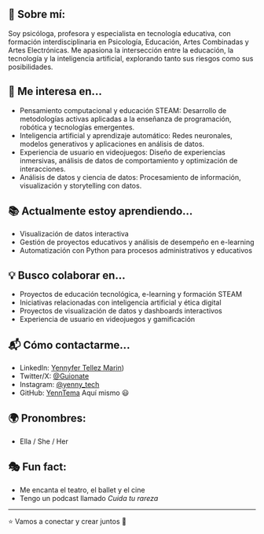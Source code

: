 ## 🚀 Sobre mí:
Soy psicóloga, profesora y especialista en tecnología educativa, con formación interdisciplinaria en Psicología, Educación, Artes Combinadas y Artes Electrónicas. Me apasiona la intersección entre la educación, la tecnología y la inteligencia artificial, explorando tanto sus riesgos como sus posibilidades.

## 👀 Me interesa en...
- Pensamiento computacional y educación STEAM: Desarrollo de metodologías activas aplicadas a la enseñanza de programación, robótica y tecnologías emergentes.
- Inteligencia artificial y aprendizaje automático: Redes neuronales, modelos generativos y aplicaciones en análisis de datos.
- Experiencia de usuario en videojuegos: Diseño de experiencias inmersivas, análisis de datos de comportamiento y optimización de interacciones.
- Análisis de datos y ciencia de datos: Procesamiento de información, visualización y storytelling con datos.

## 📚 Actualmente estoy aprendiendo...
- Visualización de datos interactiva
- Gestión de proyectos educativos y análisis de desempeño en e-learning
- Automatización con Python para procesos administrativos y educativos

## 💡 Busco colaborar en...
- Proyectos de educación tecnológica, e-learning y formación STEAM
- Iniciativas relacionadas con inteligencia artificial y ética digital
- Proyectos de visualización de datos y dashboards interactivos
- Experiencia de usuario en videojuegos y gamificación

## 📬 Cómo contactarme...
- LinkedIn: [Yennyfer Tellez Marin](https://www.linkedin.com/in/yennyfertellezmarin/))
- Twitter/X: [@Guionate](https://twitter.com/guionate)
- Instagram: [@yenny_tech](https://www.instagram.com/yenny_tech)
- GitHub: [YennTema](https://github.com/YennTema) Aquí mismo 😃

## 🌍 Pronombres:
- Ella / She / Her

## 🎭 Fun fact:
- Me encanta el teatro, el ballet y el cine
- Tengo un podcast llamado *Cuida tu rareza*

---

⭐️ Vamos a conectar y crear juntos 🚀
